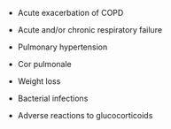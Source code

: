 - Acute exacerbation of COPD

- Acute and/or chronic respiratory failure

- Pulmonary hypertension

- Cor pulmonale

- Weight loss

- Bacterial infections

- Adverse reactions to glucocorticoids